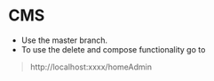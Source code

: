 # CMS
* Use the master branch.
* To use the delete and compose functionality go to 
> http://localhost:xxxx/homeAdmin
